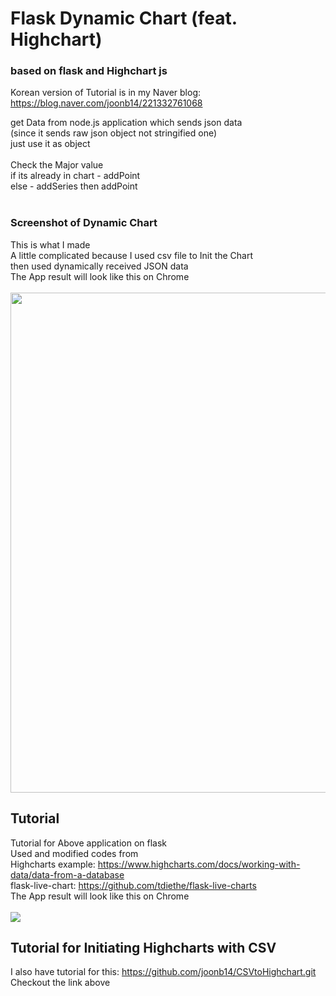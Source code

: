 # Flask Dynamic Chart (feat. Highchart)
### based on flask and Highchart js

Korean version of Tutorial is in my Naver blog: https://blog.naver.com/joonb14/221332761068 <br>

get Data from node.js application which sends json data <br>
(since it sends raw json object not stringified one)<br>
just use it as object<br>
<br>
Check the Major value<br>
if its already in chart - addPoint<br>
else - addSeries then addPoint<br><br>
### Screenshot of Dynamic Chart
This is what I made<br>
A little complicated because I used csv file to Init the Chart <br>
then used dynamically received JSON data<br>
The App result will look like this on Chrome<br/>
<br/>
<img width="800" src="https://user-images.githubusercontent.com/30307587/45676473-c160aa80-bb6c-11e8-90e3-cf803f5a0857.PNG">

## Tutorial

Tutorial for Above application on flask<br/>
Used and modified codes from<br/>
Highcharts example: https://www.highcharts.com/docs/working-with-data/data-from-a-database <br/>
flask-live-chart: https://github.com/tdiethe/flask-live-charts <br/>
The App result will look like this on Chrome<br/>
<br/>
<img src="https://postfiles.pstatic.net/MjAxODA4MDVfMjA2/MDAxNTMzMzk1NjU3MDU0.7b68qkuqmY8bRAOwmVUB7cNT0YpyQnqu7ZWTLhC7-BMg.6Rvjn7UVCu2oNan1M6vyYsO8UosOC4gMgWpekByn60Ig.GIF.joonb14/%EA%B7%B8%EB%9E%98%ED%94%84.gif?type=w966">

## Tutorial for Initiating Highcharts with CSV
I also have tutorial for this: https://github.com/joonb14/CSVtoHighchart.git <br>
Checkout the link above
